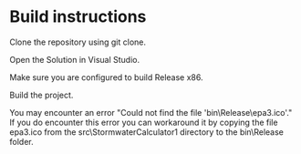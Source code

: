 # Build instructions

Clone the repository using git clone.

Open the Solution in Visual Studio.

Make sure you are configured to build Release x86.

Build the project.

You may encounter an error "Could not find the file 'bin\Release\epa3.ico'." If you do encounter this error you can workaround it by copying the file epa3.ico from the src\StormwaterCalculator1 directory to the bin\Release folder.
